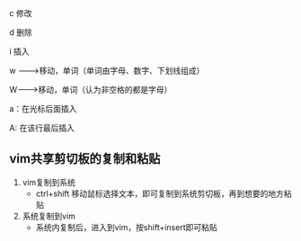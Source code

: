 c 修改

d 删除

i 插入

w --->移动，单词（单词由字母、数字、下划线组成）

W--->移动，单词（认为非空格的都是字母）



a：在光标后面插入

A:  在该行最后插入 





## vim共享剪切板的复制和粘贴

1. vim复制到系统
   - ctrl+shift  移动鼠标选择文本，即可复制到系统剪切板，再到想要的地方粘贴
2. 系统复制到vim
   - 系统内复制后，进入到vim，按shift+insert即可粘贴